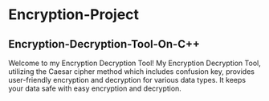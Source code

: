 # Encryption-Project
## Encryption-Decryption-Tool-On-C++ 
Welcome to my Encryption Decryption Tool! My Encryption Decryption Tool, utilizing the Caesar cipher method which includes confusion key, provides user-friendly encryption and decryption for various data types. It keeps your data safe with easy encryption and decryption.
